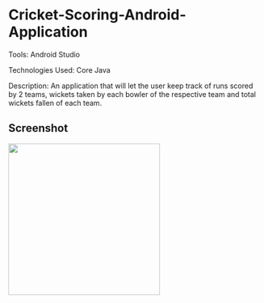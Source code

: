 # Cricket-Scoring-Android-Application


Tools: Android Studio

Technologies Used: Core Java

Description: An application that will let the user keep track of runs scored by 2 teams, wickets taken by each bowler of the respective team and total wickets fallen of each team.

Screenshot
----

<img src="https://raw.githubusercontent.com/SrChip15/cricket-score-keeper/master/device-2017-12-04-202636.png"
width="300"/>
